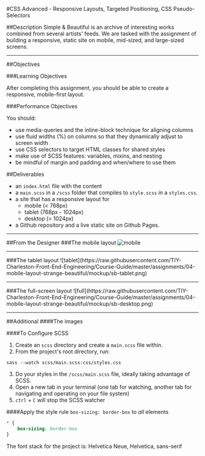 #CSS Advanced - Responsive Layouts, Targeted Positioning, CSS Pseudo-Selectors

##Description
Simple & Beautiful is an archive of interesting works combined from several artists' feeds. We are tasked with the assignment of building a responsive, static site on mobile, mid-sized, and large-sized screens.

<hr>
##Objectives

###Learning Objectives

After completing this assignment, you should be able to create a responsive, mobile-first layout.

###Performance Objectives

You should:
- use media-queries and the inline-block technique for aligning columns
- use fluid widths (%) on columns so that they dynamically adjust to screen width
- use CSS selectors to target HTML classes for shared styles
- make use of SCSS features:  variables, mixins, and nesting
- be mindful of margin and padding and when/where to use them

##Deliverables 
- an `index.html` file with the content
- a `main.scss` in a `/scss` folder that compiles to `style.scss` in a `styles.css`.
- a site that has a responsive layout for
  - mobile (< 768px)
  - tablet (768px - 1024px)
  - desktop (> 1024px)
- a Github repository and a live static site on Github Pages. 

<hr>

##From the Designer
###The mobile layout
![mobile](https://raw.githubusercontent.com/TIY-Charleston-Front-End-Engineering/Course-Guide/master/assignments/04-mobile-layout-strange-beautiful/mockup/sb-mobile.png)

<hr>
###The tablet layout
![tablet](https://raw.githubusercontent.com/TIY-Charleston-Front-End-Engineering/Course-Guide/master/assignments/04-mobile-layout-strange-beautiful/mockup/sb-tablet.png)

<hr>
###The full-screen layout
![full](https://raw.githubusercontent.com/TIY-Charleston-Front-End-Engineering/Course-Guide/master/assignments/04-mobile-layout-strange-beautiful/mockup/sb-desktop.png)

<hr>
##Additional
####The images


####To Configure SCSS
1. Create an `scss` directory and create a `main.scss` file within. 
2. From the project's root directory, run: 
  ```
  sass --watch scss/main.scss:css/styles.css
  ```
3. Do your styles in the `/scss/main.scss` file, ideally taking advantage of  SCSS.
4. Open a new tab in your terminal (one tab for watching, another tab for navigating and operating on your file system)
5. `ctrl` + `C` will stop the SCSS watcher


####Apply the style rule `box-sizing: border-box` to *all* elements

```css
* {
    box-sizing: border-box
}
```

The font stack for the project is: Helvetica Neue, Helvetica, sans-serif


